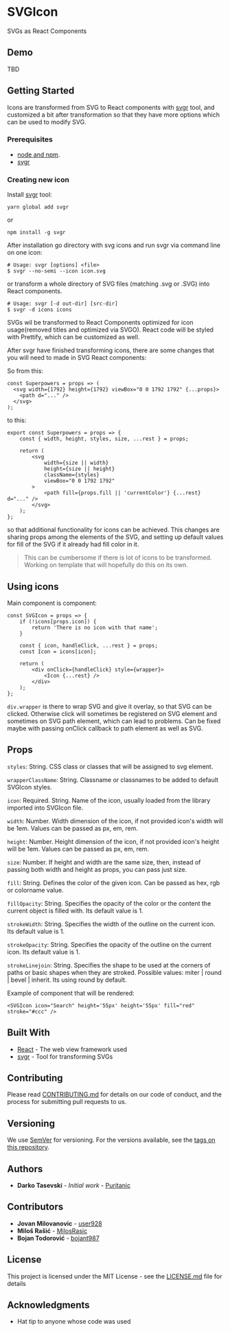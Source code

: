 # SVGIcon

SVGs as React Components

## Demo

TBD

## Getting Started

Icons are transformed from SVG to React components with [svgr](https://github.com/smooth-code/svgr) tool, and customized a bit after transformation so that they have more options which can be used to modify SVG.

### Prerequisites

-   [node and npm](https://www.npmjs.com/get-npm).
-   [svgr](https://github.com/smooth-code/svgr)

### Creating new icon

Install [svgr](https://github.com/smooth-code/svgr) tool:

```
yarn global add svgr
```

or

```
npm install -g svgr
```

After installation go directory with svg icons and run svgr via command line on one icon:

```
# Usage: svgr [options] <file>
$ svgr --no-semi --icon icon.svg
```

or transform a whole directory of SVG files (matching .svg or .SVG) into React components.

```
# Usage: svgr [-d out-dir] [src-dir]
$ svgr -d icons icons
```

SVGs wil be transformed to React Components optimized for icon usage(removed titles and optimized via SVGO).
React code will be styled with Prettify, which can be customized as well.

After svgr have finished transforming icons, there are some changes that you will need to made in SVG React components:

So from this:

```
const Superpowers = props => (
  <svg width={1792} height={1792} viewBox="0 0 1792 1792" {...props}>
    <path d="..." />
  </svg>
);
```

to this:

```
export const Superpowers = props => {
    const { width, height, styles, size, ...rest } = props;

    return (
        <svg
            width={size || width}
            height={size || height}
            className={styles}
            viewBox="0 0 1792 1792"
        >
            <path fill={props.fill || 'currentColor'} {...rest} d="..." />
        </svg>
    );
};
```

so that additional functionality for icons can be achieved. This changes are sharing props among the elements of the SVG, and setting up default values for fill of the SVG if it already had fill color in it.

> This can be cumbersome if there is lot of icons to be transformed. Working on template that will hopefully do this on its own.

## Using icons

Main component is <SVGIcon> component:

```
const SVGIcon = props => {
    if (!icons[props.icon]) {
        return 'There is no icon with that name';
    }

    const { icon, handleClick, ...rest } = props;
    const Icon = icons[icon];

    return (
        <div onClick={handleClick} style={wrapper}>
            <Icon {...rest} />
        </div>
    );
};
```

`div.wrapper` is there to wrap SVG and give it overlay, so that SVG can be clicked. Otherwise click will sometimes be registered on SVG element and sometimes on SVG path element, which can lead to problems. Can be fixed maybe with passing onClick callback to path element as well as SVG.

## Props

`styles`: String. CSS class or classes that will be assigned to svg element.

`wrapperClassName`: String. Classname or classnames to be added to default SVGIcon styles.

`icon`: Required. String. Name of the icon, usually loaded from the library imported into SVGIcon file.

`width`: Number. Width dimension of the icon, if not provided icon's width will be 1em. Values can be passed as px, em, rem.

`height`: Number. Height dimension of the icon, if not provided icon's height will be 1em. Values can be passed as px, em, rem.

`size`: Number. If height and width are the same size, then, instead of passing both width and height as props, you can pass just size.

`fill`: String. Defines the color of the given icon. Can be passed as hex, rgb or colorname value.

`fillOpacity`: String. Specifies the opacity of the color or the content the current object is filled with. Its default value is 1.

`strokeWidth`: String. Specifies the width of the outline on the current icon. Its default value is 1.

`strokeOpacity`: String. Specifies the opacity of the outline on the current icon. Its default value is 1.

`strokeLinejoin`: String. Specifies the shape to be used at the corners of paths or basic shapes when they are stroked. Possible values: miter | round | bevel | inherit. Its using round by default.

Example of component that will be rendered:

```
<SVGIcon icon="Search" height='55px' height='55px' fill="red" stroke="#ccc" />
```

## Built With

-   [React](reactjs.org) - The web view framework used
-   [svgr](https://github.com/smooth-code/svgr) - Tool for transforming SVGs

## Contributing

Please read [CONTRIBUTING.md](CONTRIBUTING.md) for details on our code of conduct, and the process for submitting pull requests to us.

## Versioning

We use [SemVer](http://semver.org/) for versioning. For the versions available, see the [tags on this repository](https://github.com/your/project/tags).

## Authors

-   **Darko Tasevski** - _Initial work_ - [Puritanic](https://github.com/Puritanic)

## Contributors

-   **Jovan Milovanovic** - [user928](https://github.com/user928)
-   **Miloš Rašić** - [MilosRasic](https://github.com/MilosRasic)
-   **Bojan Todorović** - [bojant987](https://github.com/bojant987)

## License

This project is licensed under the MIT License - see the [LICENSE.md](LICENSE.md) file for details

## Acknowledgments

-   Hat tip to anyone whose code was used
